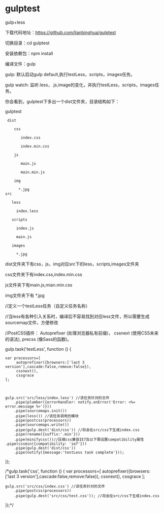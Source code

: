 # gulptest
gulp+less

下载代码地址：https://github.com/lianbinghua/gulptest

切换目录：cd gulptest

安装依赖包：npm install

编译文件：gulp

gulp: 默认启动gulp default,执行testLess，scripts，images任务。

gulp watch: 监听.less，.js,image的变化，并执行testLess，scripts，images任务。

你会看到，gulptest下多出一个dist文件夹，目录结构如下：

gulptest

     dist
     
        css
        
           index.css
           
           index.min.css
           
        js
        
           main.js
           
           main.min.js
           
        img
        
          *.jpg
    src
    
       less
       
         index.less
         
       scripts
       
         index.js
         
         main.js
         
       images
       
         *.jpg

dist文件夹下有css，js，img对应src下的less，scripts,images文件夹

css文件夹下有index.css,index.min.css

js文件夹下有main.js,mian.min.css

img文件夹下有 *.jpg

//定义一个testLess任务（自定义任务名称）

//当less有各种引入关系时，编译后不容易找到对应less文件，所以需要生成sourcemap文件，方便修改

//PostCSS插件： Autoprefixer (处理浏览器私有前缀)， cssnext (使用CSS未来的语法), precss (像Sass的函数)。

gulp.task('testLess', function () {

	var processors=[
         autoprefixer({browsers:['last 3 version'],cascade:false,remove:false}),
         cssnext(),
         cssgrace
	];
  
    
    
    gulp.src('src/less/index.less') //该任务针对的文件 
        .pipe(plumber({errorHandler: notify.onError('Error: <%= error.message %>')}))
        .pipe(sourcemaps.init())
        .pipe(less()) //该任务调用的模块       
        .pipe(postcss(processors))  
        .pipe(sourcemaps.write())      
        .pipe(gulp.dest('dist/css')) //将会在src/css下生成index.css
        .pipe(rename({suffix:'.min'}))
        .pipe(minifycss())//压缩css兼容IE7及以下需设置compatibility属性 .pipe(cssmin({compatibility: 'ie7'}))
        .pipe(gulp.dest('dist/css'))
        .pipe(notify({message:'testLess task complete'}));
});

/*gulp.task('css', function () {
	var processors=[
         autoprefixer({browsers:['last 3 version'],cascade:false,remove:false}),
         cssnext(),
         cssgrace
	];
	
    gulp.src('src/css/index.css') //该任务针对的文件        
        .pipe(postcss(processors))
        .pipe(gulp.dest('src/css/test.css')); //将会在src/css下生成index.css
});*/





